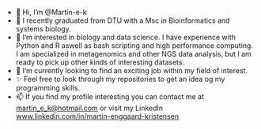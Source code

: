 - 👋 Hi, I’m @Martin-e-k
- 🌱 I recently graduated from DTU with a Msc in Bioinformatics and systems biology.
- 💞️ I’m interested in biology and data science. I have experience with Python and R aswell as bash scripting and high performance computing. I am specialized in metagenomics and other NGS data analysis, but I am ready to pick up other kinds of interesting datasets.
- 👀 I’m currently looking to find an exciting job within my field of interest. 
- ✨ Feel free to look through my repositories to get an idea og my programming skills.
- 📫 If you find my profile interesting you can contact me at martin_e_k@hotmail.com or visit my LinkedIn www.linkedin.com/in/martin-enggaard-kristensen


<!---
Martin-e-k/Martin-e-k is a ✨ special ✨ repository because its `README.md` (this file) appears on your GitHub profile.
You can click the Preview link to take a look at your changes.
--->
